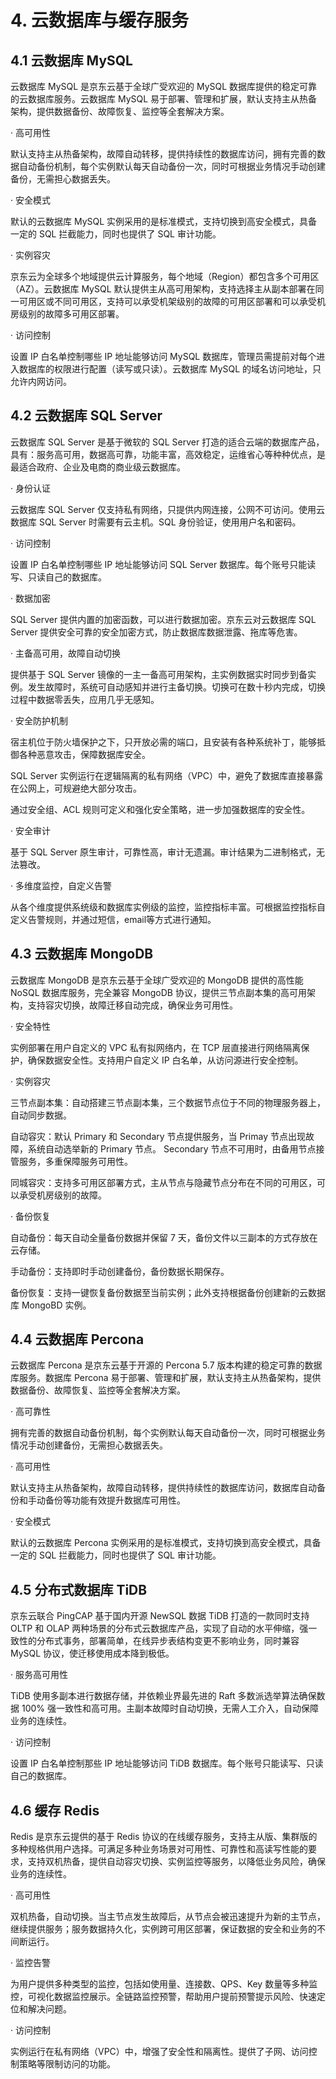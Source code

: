 # 4. 云数据库与缓存服务

## 4.1 云数据库 MySQL

云数据库 MySQL 是京东云基于全球广受欢迎的 MySQL 数据库提供的稳定可靠的云数据库服务。云数据库 MySQL 易于部署、管理和扩展，默认支持主从热备架构，提供数据备份、故障恢复、监控等全套解决方案。

· 高可用性

默认支持主从热备架构，故障自动转移，提供持续性的数据库访问，拥有完善的数据自动备份机制，每个实例默认每天自动备份一次，同时可根据业务情况手动创建备份，无需担心数据丢失。

· 安全模式

默认的云数据库 MySQL 实例采用的是标准模式，支持切换到高安全模式，具备一定的 SQL 拦截能力，同时也提供了 SQL 审计功能。

· 实例容灾

京东云为全球多个地域提供云计算服务，每个地域（Region）都包含多个可用区（AZ）。云数据库 MySQL 默认提供主从高可用架构，支持选择主从副本部署在同一可用区或不同可用区，支持可以承受机架级别的故障的可用区部署和可以承受机房级别的故障多可用区部署。

· 访问控制

设置 IP 白名单控制哪些 IP 地址能够访问 MySQL 数据库，管理员需提前对每个进入数据库的权限进行配置（读写或只读）。云数据库 MySQL 的域名访问地址，只允许内网访问。

## 4.2 云数据库 SQL Server

云数据库 SQL Server 是基于微软的 SQL Server 打造的适合云端的数据库产品，具有：服务高可用，数据高可靠，功能丰富，高效稳定，运维省心等种种优点，是最适合政府、企业及电商的商业级云数据库。

· 身份认证

云数据库 SQL Server 仅支持私有网络，只提供内网连接，公网不可访问。使用云数据库 SQL Server 时需要有云主机。SQL 身份验证，使用用户名和密码。

· 访问控制

设置 IP 白名单控制哪些 IP 地址能够访问 SQL Server 数据库。每个账号只能读写、只读自己的数据库。

· 数据加密

SQL Server 提供内置的加密函数，可以进行数据加密。京东云对云数据库 SQL Server 提供安全可靠的安全加密方式，防止数据库数据泄露、拖库等危害。

· 主备高可用，故障自动切换

提供基于 SQL Server 镜像的一主一备高可用架构，主实例数据实时同步到备实例。发生故障时，系统可自动感知并进行主备切换。切换可在数十秒内完成，切换过程中数据零丢失，应用几乎无感知。

· 安全防护机制

宿主机位于防火墙保护之下，只开放必需的端口，且安装有各种系统补丁，能够抵御各种恶意攻击，保障数据库安全。

SQL Server 实例运行在逻辑隔离的私有网络（VPC）中，避免了数据库直接暴露在公网上，可规避绝大部分攻击。

通过安全组、ACL 规则可定义和强化安全策略，进一步加强数据库的安全性。

· 安全审计

基于 SQL Server 原生审计，可靠性高，审计无遗漏。审计结果为二进制格式，无法篡改。

· 多维度监控，自定义告警

从各个维度提供系统级和数据库实例级的监控，监控指标丰富。可根据监控指标自定义告警规则，并通过短信，email等方式进行通知。

## 4.3 云数据库 MongoDB

云数据库 MongoDB 是京东云基于全球广受欢迎的 MongoDB 提供的高性能 NoSQL 数据库服务，完全兼容 MongoDB 协议，提供三节点副本集的高可用架构，支持容灾切换，故障迁移自动完成，确保业务可用性。

· 安全特性

实例部署在用户自定义的 VPC 私有拟网络内，在 TCP 层直接进行网络隔离保护，确保数据安全性。支持用户自定义 IP 白名单，从访问源进行安全控制。

· 实例容灾

三节点副本集：自动搭建三节点副本集，三个数据节点位于不同的物理服务器上，自动同步数据。

自动容灾：默认 Primary 和 Secondary 节点提供服务，当 Primay 节点出现故障，系统自动选举新的 Primary 节点。 Secondary 节点不可用时，由备用节点接管服务，多重保障服务可用性。

同城容灾：支持多可用区部署方式，主从节点与隐藏节点分布在不同的可用区，可以承受机房级别的故障。

· 备份恢复

自动备份：每天自动全量备份数据并保留 7 天，备份文件以三副本的方式存放在云存储。

手动备份：支持即时手动创建备份，备份数据长期保存。

备份恢复：支持一键恢复备份数据至当前实例；此外支持根据备份创建新的云数据库 MongoBD 实例。

## 4.4 云数据库 Percona

云数据库 Percona 是京东云基于开源的 Percona 5.7 版本构建的稳定可靠的数据库服务。数据库 Percona 易于部署、管理和扩展，默认支持主从热备架构，提供数据备份、故障恢复、监控等全套解决方案。

· 高可靠性

拥有完善的数据自动备份机制，每个实例默认每天自动备份一次，同时可根据业务情况手动创建备份，无需担心数据丢失。

· 高可用性

默认支持主从热备架构，故障自动转移，提供持续性的数据库访问，数据库自动备份和手动备份等功能有效提升数据库可用性。

· 安全模式

默认的云数据库 Percona 实例采用的是标准模式，支持切换到高安全模式，具备一定的 SQL 拦截能力，同时也提供了 SQL 审计功能。

## 4.5 分布式数据库 TiDB

京东云联合 PingCAP 基于国内开源 NewSQL 数据 TiDB 打造的一款同时支持 OLTP 和 OLAP 两种场景的分布式云数据库产品，实现了自动的水平伸缩，强一致性的分布式事务，部署简单，在线异步表结构变更不影响业务，同时兼容 MySQL 协议，使迁移使用成本降到极低。

· 服务高可用性

TiDB 使用多副本进行数据存储，并依赖业界最先进的 Raft 多数派选举算法确保数据 100% 强一致性和高可用。主副本故障时自动切换，无需人工介入，自动保障业务的连续性。

· 访问控制

设置 IP 白名单控制那些 IP 地址能够访问 TiDB 数据库。每个账号只能读写、只读自己的数据库。

## 4.6 缓存 Redis

Redis 是京东云提供的基于 Redis 协议的在线缓存服务，支持主从版、集群版的多种规格供用户选择。可满足多种业务场景对可用性、可靠性和高读写性能的要求，支持双机热备，提供自动容灾切换、实例监控等服务，以降低业务风险，确保业务的连续性。

· 高可用性

双机热备，自动切换。当主节点发生故障后，从节点会被迅速提升为新的主节点，继续提供服务；服务数据持久化，实例跨可用区部署，保证数据的安全和业务的不间断运行。

· 监控告警

为用户提供多种类型的监控，包括如使用量、连接数、QPS、Key 数量等多种监控，可视化数据监控展示。全链路监控预警，帮助用户提前预警提示风险、快速定位和解决问题。

· 访问控制

实例运行在私有网络（VPC）中，增强了安全性和隔离性。提供了子网、访问控制策略等限制访问的功能。

